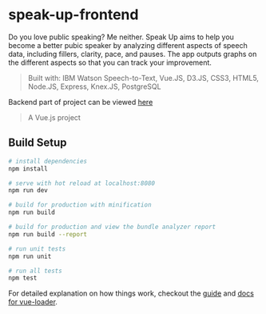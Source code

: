# speak-up-frontend

Do you love public speaking? Me neither. Speak Up aims to help you become a better pubic speaker by analyzing different aspects of speech data, including fillers, clarity, pace, and pauses. The app outputs graphs on the different aspects so that you can track your improvement.
> Built with: IBM Watson Speech-to-Text, Vue.JS, D3.JS, CSS3, HTML5, Node.JS, Express, Knex.JS, PostgreSQL

Backend part of project can be viewed [here](https://github.com/mollcano/speak-up-backend)

> A Vue.js project

## Build Setup

``` bash
# install dependencies
npm install

# serve with hot reload at localhost:8080
npm run dev

# build for production with minification
npm run build

# build for production and view the bundle analyzer report
npm run build --report

# run unit tests
npm run unit

# run all tests
npm test
```

For detailed explanation on how things work, checkout the [guide](http://vuejs-templates.github.io/webpack/) and [docs for vue-loader](http://vuejs.github.io/vue-loader).
